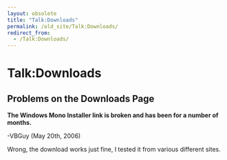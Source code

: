 ```yaml
---
layout: obsolete
title: "Talk:Downloads"
permalink: /old_site/Talk:Downloads/
redirect_from:
  - /Talk:Downloads/
---
```


Talk:Downloads
==============

Problems on the Downloads Page
------------------------------

**The Windows Mono Installer link is broken and has been for a number of months.**

-VBGuy (May 20th, 2006)

Wrong, the download works just fine, I tested it from various different sites.

